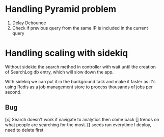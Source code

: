 # Handling Pyramid problem

1. Delay Debounce
2. Check if previous query from the same IP is included in the current query

# Handling scaling with sidekiq
Without sidekiq the search method in controller with wait until the creation of SearchLog db entry, which will slow down the app.

With sidekiq we can put it in the background task and make it faster as it's using Redis as a job management store to process thousands of jobs per second.

## Bug
[x] Search doesn't work if navigate to analytics then come back
[] trends on what people are searching for the most.
[] seeds run everytime I deploy, need to delete first